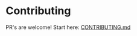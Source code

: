 # Contributing

PR's are welcome!
Start here: [CONTRIBUTING.md](https://github.com/marodev/EagleRepair/blob/main/CONTRIBUTING.md)